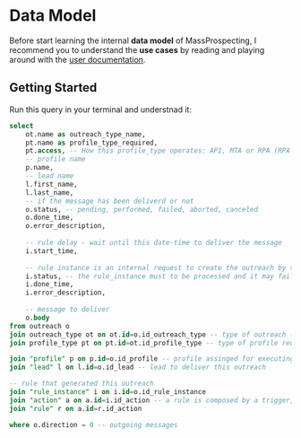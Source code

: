 # Data Model

Before start learning the internal **data model** of MassProspecting, I recommend you to understand the **use cases** by reading and playing around with the [user documentation](../README.md#user-documentation).

## Getting Started

Run this query in your terminal and understnad it:

```sql
select 
	ot.name as outreach_type_name, 
	pt.name as profile_type_required,
	pt.access, -- How this profile_type operates: API, MTA or RPA (RPA involves Browser Automation)
	-- profile name
	p.name, 
	-- lead name
	l.first_name,
	l.last_name,
	-- if the message has been deliverd or not
	o.status, -- pending, performed, failed, aborted, canceled
	o.done_time, 
	o.error_description,
	
	-- rule delay - wait until this date-time to deliver the message
	i.start_time,
	
	-- rule instance is an internal request to create the outreach by the rule
	i.status, -- the rule_instance must to be processed and it may fail - status: pending, performed, failed, aborted, canceled
	i.done_time, 
	i.error_description,
	
	-- message to deliver
	o.body
from outreach o
join outreach_type ot on ot.id=o.id_outreach_type -- type of outreach - Example: LinkedIn_ConnectionRequest, LinkedIn_DirectMessage
join profile_type pt on pt.id=ot.id_profile_type -- type of profile required for this outreach type - Example: LinkedIn, Facebook, GMail

join "profile" p on p.id=o.id_profile -- profile assinged for executing this outreach - it must be belonging to the same profile_type requred by the outreach
join "lead" l on l.id=o.id_lead -- lead to deliver this outreach

-- rule that generated this outreach
join "rule_instance" i on i.id=o.id_rule_instance
join "action" a on a.id=i.id_action -- a rule is composed by a trigger, filter and action.
join "rule" r on a.id=r.id_action

where o.direction = 0 -- outgoing messages
```
